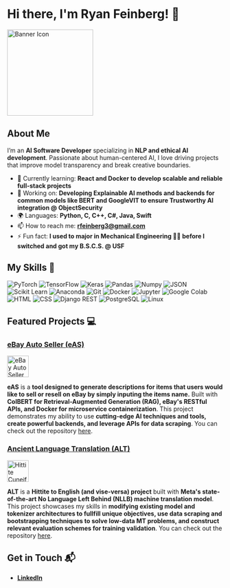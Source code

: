# Hi there, I'm Ryan Feinberg! 👋

<img src="https://github.com/rfeinberg3/rfeinberg3/assets/95943957/9b9d4416-627e-4c31-be35-759e9401ca66" alt="Banner Icon" height=200/>

## About Me 

I’m an **AI Software Developer** specializing in **NLP and ethical AI development**. Passionate about human-centered AI, I love driving projects that improve model transparency and break creative boundaries.

- 🌱 Currently learning: **React and Docker to develop scalable and reliable full-stack projects**
- 🔭 Working on: **Developing Explainable AI methods and backends for common models like BERT and GoogleVIT to ensure Trustworthy AI integration @ ObjectSecurity**
- 🌍 Languages: **Python, C, C++, C#, Java, Swift**
- 📫 How to reach me: **rfeinberg3@gmail.com**
- ⚡ Fun fact: **I used to major in Mechanical Engineering 👨‍🔧 before I switched and got my B.S.C.S. @ USF**

## My Skills 🧠

![PyTorch](https://img.shields.io/badge/PyTorch-EE4C2C?style=for-the-badge&logo=pytorch&logoColor=white)
![TensorFlow](https://img.shields.io/badge/TensorFlow-FF6F00?style=for-the-badge&logo=tensorflow&logoColor=white)
![Keras](https://img.shields.io/badge/Keras-FF0000?style=for-the-badge&logo=keras&logoColor=white)
![Pandas](https://img.shields.io/badge/Pandas-2C2D72?style=for-the-badge&logo=pandas&logoColor=white)
![Numpy](https://img.shields.io/badge/Numpy-777BB4?style=for-the-badge&logo=numpy&logoColor=white)
![JSON](https://img.shields.io/badge/json-5E5C5C?style=for-the-badge&logo=json&logoColor=white)
![Scikit Learn](https://img.shields.io/badge/scikit_learn-F7931E?style=for-the-badge&logo=scikit-learn&logoColor=white)
![Anaconda](https://img.shields.io/badge/conda-342B029.svg?&style=for-the-badge&logo=anaconda&logoColor=white)
![Git](https://img.shields.io/badge/GIT-E44C30?style=for-the-badge&logo=git&logoColor=white)
![Docker](https://img.shields.io/badge/Docker-2CA5E0?style=for-the-badge&logo=docker&logoColor=white)
![Jupyter](https://img.shields.io/badge/Jupyter-F37626.svg?&style=for-the-badge&logo=Jupyter&logoColor=white)
![Google Colab](https://img.shields.io/badge/Colab-F9AB00?style=for-the-badge&logo=googlecolab&color=525252)
![HTML](https://img.shields.io/badge/HTML5-E34F26?style=for-the-badge&logo=html5&logoColor=white)
![CSS](https://img.shields.io/badge/CSS3-1572B6?style=for-the-badge&logo=css3&logoColor=white)
![Django REST](https://img.shields.io/badge/django%20rest-ff1709?style=for-the-badge&logo=django&logoColor=whit)
![PostgreSQL](https://img.shields.io/badge/PostgreSQL-316192?style=for-the-badge&logo=postgresql&logoColor=white)
![Linux](https://img.shields.io/badge/Linux-FCC624?style=for-the-badge&logo=linux&logoColor=black)

## Featured Projects 💻

### [eBay Auto Seller (eAS)](https://github.com/users/rfeinberg3/eBayAutoSeller)

<img src="https://github.com/rfeinberg3/rfeinberg3/assets/95943957/5f54ca70-cca7-4fcf-b2f3-21373335244e" alt="eBay Auto Seller" height=50/>

**eAS** is a **tool designed to generate descriptions for items that users would like to sell or resell on eBay by simply inputing the items name.** Built with **ColBERT for Retrieval-Augmented Generation (RAG), eBay's RESTful APIs, and Docker for microservice containerization**. This project demonstrates my ability to use **cutting-edge AI techniques and tools, create powerful backends, and leverage APIs for data scraping**. You can check out the repository [here](https://github.com/rfeinberg3/eBayAutoSeller).

### [Ancient Language Translation (ALT)](https://github.com/rfeinberg3/Hittite_English_Translation_w-NLLB)

<img src="https://github.com/rfeinberg3/Hittite_English_Translation_w-NLLB/assets/95943957/997b9af1-5404-4371-bbdf-a6bd8e2371af" alt="Hittite Cuneiform Tablet" height=50/>

**ALT** is a **Hittite to English (and vise-versa) project** built with **Meta's state-of-the-art No Language Left Behind (NLLB) machine translation model**. This project showcases my skills in **modifying existing model and tokenizer architectures to fullfill unique objectives, use data scraping and bootstrapping techniques to solve low-data MT problems, and construct relevant evaluation schemes for training validation**. You can check out the repository [here](https://github.com/rfeinberg3/Hittite_English_Translation_w-NLLB).

## Get in Touch 📬

- [**LinkedIn**](https://www.linkedin.com/in/rfeinberg3/)
